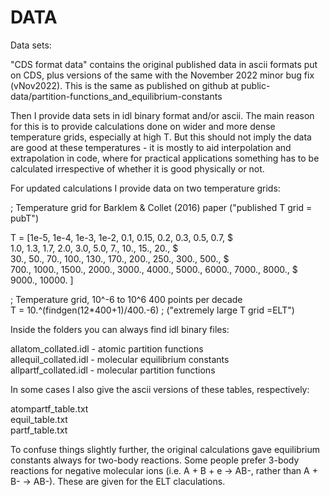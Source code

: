 # DATA

Data sets:

"CDS format data" contains the original published data in ascii formats put on CDS, plus versions of the same with the November 2022 minor bug fix (vNov2022).  This is the same as published on github at public-data/partition-functions_and_equilibrium-constants

Then I provide data sets in idl binary format and/or ascii.  The main reason for this is to provide calculations done on wider and more dense temperature grids, especially at high T.  But this should not imply the data are good at these temperatures - it is mostly to aid interpolation and extrapolation in code, where for practical applications something has to be calculated irrespective of whether it is good physically or not.

For updated calculations I provide data on two temperature grids:

; Temperature grid for Barklem & Collet (2016) paper ("published T grid = pubT")<br>

T = [1e-5,  1e-4,  1e-3,  1e-2,  0.1,   0.15,  0.2,   0.3,   0.5,   0.7, $<br>
     1.0,   1.3,   1.7,   2.0,   3.0,   5.0,   7.,    10.,   15.,   20., $<br>
     30.,   50.,   70.,   100.,  130.,  170.,  200.,  250.,  300.,  500., $<br>
     700.,  1000., 1500., 2000., 3000., 4000., 5000., 6000., 7000., 8000., $<br>
     9000., 10000. ]<br>

; Temperature grid, 10^-6 to 10^6 400 points per decade<br>
  T = 10.^(findgen(12*400+1)/400.-6)        ;   ("extremely large T grid =ELT")<br>

  
  Inside the folders you can always find idl binary files:<br>

  allatom_collated.idl     - atomic partition functions<br>
  allequil_collated.idl    - molecular equilibrium constants<br>
  allpartf_collated.idl    - molecular partition functions<br>

  In some cases I also give the ascii versions of these tables, respectively:<br>

  atompartf_table.txt<br>
  equil_table.txt<br>
  partf_table.txt<br>

  To confuse things slightly further, the original calculations gave equilibrium constants always for two-body reactions.  Some people prefer 3-body reactions for negative molecular ions (i.e. A + B + e -> AB-, rather than A + B- -> AB-).  These are given for the ELT claculations.
